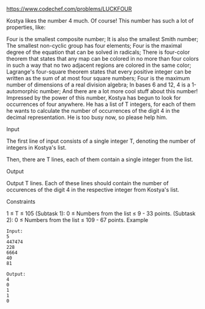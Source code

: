 https://www.codechef.com/problems/LUCKFOUR

Kostya likes the number 4 much. Of course! This number has such a lot of properties, like:

Four is the smallest composite number;
It is also the smallest Smith number;
The smallest non-cyclic group has four elements;
Four is the maximal degree of the equation that can be solved in radicals;
There is four-color theorem that states that any map can be colored in no more than four colors in such a way that no two adjacent regions are colored in the same color;
Lagrange's four-square theorem states that every positive integer can be written as the sum of at most four square numbers;
Four is the maximum number of dimensions of a real division algebra;
In bases 6 and 12, 4 is a 1-automorphic number;
And there are a lot more cool stuff about this number!
Impressed by the power of this number, Kostya has begun to look for occurrences of four anywhere. He has a list of T integers, for each of them he wants to calculate the number of occurrences of the digit 4 in the decimal representation. He is too busy now, so please help him.

Input

The first line of input consists of a single integer T, denoting the number of integers in Kostya's list.

Then, there are T lines, each of them contain a single integer from the list.

Output

Output T lines. Each of these lines should contain the number of occurences of the digit 4 in the respective integer from Kostya's list.

Constraints

1 ≤ T ≤ 105
(Subtask 1): 0 ≤ Numbers from the list ≤ 9 - 33 points.
(Subtask 2): 0 ≤ Numbers from the list ≤ 109 - 67 points.
Example
```
Input:
5
447474
228
6664
40
81

Output:
4
0
1
1
0
```
